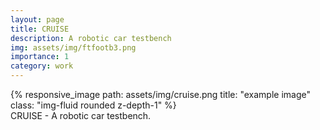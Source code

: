 ```yaml
---
layout: page
title: CRUISE
description: A robotic car testbench 
img: assets/img/ftfootb3.png
importance: 1
category: work
---
```



<div class="row">
    <div class="col-sm mt-3 mt-md-0">
        {% responsive_image path: assets/img/cruise.png title: "example image" class: "img-fluid rounded z-depth-1" %}
    </div>
</div>
<div class="caption">
    CRUISE - A robotic car testbench.
</div>

